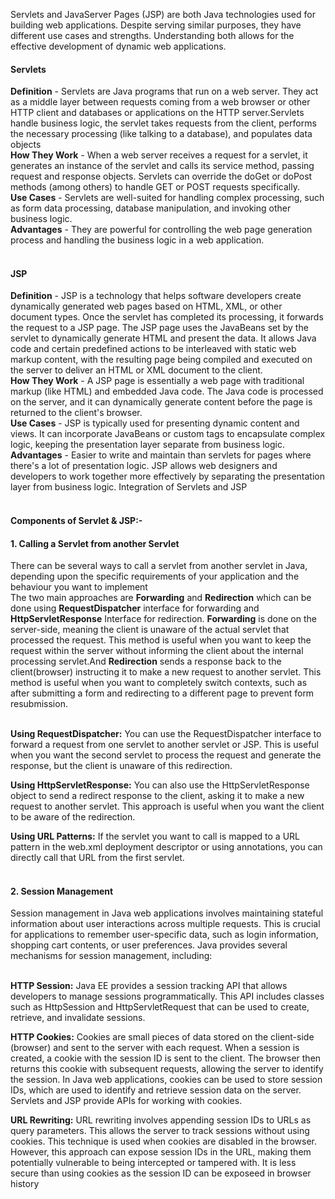 Servlets and JavaServer Pages (JSP) are both Java technologies used for building web applications. Despite serving similar purposes, they have different use cases and strengths. Understanding both allows for the effective development of dynamic web applications.<br>

<h4><b>Servlets</b></h4>
<b>Definition</b> - Servlets are Java programs that run on a web server. They act as a middle layer between requests coming from a web browser or other HTTP client and databases or applications on the HTTP server.Servlets handle business logic, the servlet takes requests from the client, performs the necessary processing (like talking to a database), and populates data objects<br>
<b>How They Work</b> - When a web server receives a request for a servlet, it generates an instance of the servlet and calls its service method, passing request and response objects. Servlets can override the doGet or doPost methods (among others) to handle GET or POST requests specifically.<br>
<b>Use Cases</b> - Servlets are well-suited for handling complex processing, such as form data processing, database manipulation, and invoking other business logic.<br>
<b>Advantages</b> - They are powerful for controlling the web page generation process and handling the business logic in a web application.<br><br>

<h4><b>JSP</b></h4>
<b>Definition</b> - JSP is a technology that helps software developers create dynamically generated web pages based on HTML, XML, or other document types. Once the servlet has completed its processing, it forwards the request to a JSP page. The JSP page uses the JavaBeans set by the servlet to dynamically generate HTML and present the data. It allows Java code and certain predefined actions to be interleaved with static web markup content, with the resulting page being compiled and executed on the server to deliver an HTML or XML document to the client.<br>
<b>How They Work</b> - A JSP page is essentially a web page with traditional markup (like HTML) and embedded Java code. The Java code is processed on the server, and it can dynamically generate content before the page is returned to the client's browser.<br>
<b>Use Cases</b> - JSP is typically used for presenting dynamic content and views. It can incorporate JavaBeans or custom tags to encapsulate complex logic, keeping the presentation layer separate from business logic.<br>
<b>Advantages</b> - Easier to write and maintain than servlets for pages where there's a lot of presentation logic. JSP allows web designers and developers to work together more effectively by separating the presentation layer from business logic.
Integration of Servlets and JSP<br><br>

<h4><b>Components of Servlet & JSP:- </b></h4>

<h4><b>1. Calling a Servlet from another Servlet</b></h4>
There can be several ways to call a servlet from another servlet in Java, depending upon the specific requirements of your application and the behaviour you want to implement<br>
The two main approaches are <b>Forwarding</b> and <b>Redirection</b> which can be done using <b>RequestDispatcher</b> interface for forwarding and <b>HttpServletResponse</b> Interface for redirection. <b>Forwarding</b> is done on the server-side, meaning the client is unaware of the actual servlet that processed the request. This method is useful when you want to keep the request within the server without informing the client about the internal processing servlet.And <b>Redirection</b> sends a response back to the client(browser) instructing it to make a new request to another servlet. This method is useful when you want to completely switch contexts, such as after submitting a form and redirecting to a different page to prevent form resubmission.<br><br>

<b>Using RequestDispatcher:</b> You can use the RequestDispatcher interface to forward a request from one servlet to another servlet or JSP. This is useful when you want the second servlet to process the request and generate the response, but the client is unaware of this redirection.<br>

<b>Using HttpServletResponse:</b> You can also use the HttpServletResponse object to send a redirect response to the client, asking it to make a new request to another servlet. This approach is useful when you want the client to be aware of the redirection.<br>

<b>Using URL Patterns:</b> If the servlet you want to call is mapped to a URL pattern in the web.xml deployment descriptor or using annotations, you can directly call that URL from the first servlet.<br><br>


<h4><b>2. Session Management</b></h4>
Session management in Java web applications involves maintaining stateful information about user interactions across multiple requests. This is crucial for applications to remember user-specific data, such as login information, shopping cart contents, or user preferences. Java provides several mechanisms for session management, including:<br><br>

<b>HTTP Session:</b> Java EE provides a session tracking API that allows developers to manage sessions programmatically. This API includes classes such as HttpSession and HttpServletRequest that can be used to create, retrieve, and invalidate sessions.<br>

<b>HTTP Cookies:</b> Cookies are small pieces of data stored on the client-side (browser) and sent to the server with each request. When a session is created, a cookie with the session ID is sent to the client. The browser then returns this cookie with subsequent requests, allowing the server to identify the session. In Java web applications, cookies can be used to store session IDs, which are used to identify and retrieve session data on the server. Servlets and JSP provide APIs for working with cookies.<br>

<b>URL Rewriting:</b> URL rewriting involves appending session IDs to URLs as query parameters. This allows the server to track sessions without using cookies. This technique is used when cookies are disabled in the browser. However, this approach can expose session IDs in the URL, making them potentially vulnerable to being intercepted or tampered with. It is less secure than using cookies as the session ID can be exposeed in browser history<br>



